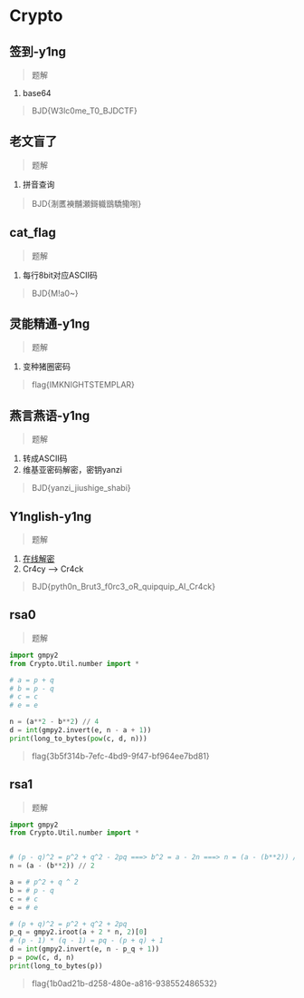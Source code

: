 # Crypto

## 签到-y1ng

> 题解

1. base64

> BJD{W3lc0me_T0_BJDCTF}

## 老文盲了

> 题解

1. 拼音查询

> BJD{淛匶襫黼瀬鎶軄鶛驕鳓哵}

## cat_flag

> 题解

1. 每行8bit对应ASCII码

> BJD{M!a0~}

## 灵能精通-y1ng

> 题解

1. 变种猪圈密码

> flag{IMKNIGHTSTEMPLAR}

## 燕言燕语-y1ng

> 题解

1. 转成ASCII码
2. 维基亚密码解密，密钥yanzi

> BJD{yanzi_jiushige_shabi}

## Y1nglish-y1ng

> 题解

1. [在线解密](https://quipqiup.com/)
2. Cr4cy --> Cr4ck

> BJD{pyth0n_Brut3_f0rc3_oR_quipquip_AI_Cr4ck}

## rsa0

> 题解

```python
import gmpy2
from Crypto.Util.number import *

# a = p + q
# b = p - q
# c = c
# e = e

n = (a**2 - b**2) // 4
d = int(gmpy2.invert(e, n - a + 1))
print(long_to_bytes(pow(c, d, n)))
```

> flag{3b5f314b-7efc-4bd9-9f47-bf964ee7bd81}

## rsa1

> 题解

```python
import gmpy2
from Crypto.Util.number import *


# (p - q)^2 = p^2 + q^2 - 2pq ===> b^2 = a - 2n ===> n = (a - (b**2)) // 2
n = (a - (b**2)) // 2

a = # p^2 + q ^ 2
b = # p - q
c = # c
e = # e

# (p + q)^2 = p^2 + q^2 + 2pq
p_q = gmpy2.iroot(a + 2 * n, 2)[0]
# (p - 1) * (q - 1) = pq - (p + q) + 1
d = int(gmpy2.invert(e, n - p_q + 1))
p = pow(c, d, n)
print(long_to_bytes(p))
```

> flag{1b0ad21b-d258-480e-a816-938552486532}